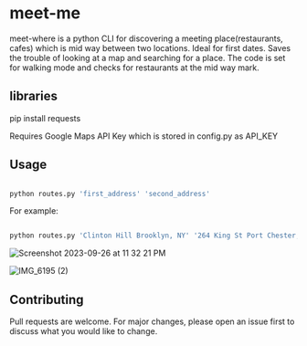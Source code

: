 # meet-me

meet-where is a python CLI for discovering a meeting place(restaurants, cafes) which is mid way between two locations.
Ideal for first dates. Saves the trouble of looking at a map and searching for a place. The code is set for walking mode and checks for restaurants at the mid way mark. 

## libraries
pip install requests


Requires Google Maps API Key which is stored in config.py as API_KEY


## Usage

```python

python routes.py 'first_address' 'second_address'


```

For example:

```python

python routes.py 'Clinton Hill Brooklyn, NY' '264 King St Port Chester, NY'


```
![Screenshot 2023-09-26 at 11 32 21 PM](https://github.com/Saniya327/meet-me/assets/18498274/3bb499e1-88cb-474e-b52c-751bbede4385)


![IMG_6195 (2)](https://github.com/Saniya327/meet-me/assets/18498274/326bb952-8e8d-41af-a284-d45d3b0646f6)




## Contributing

Pull requests are welcome. For major changes, please open an issue first
to discuss what you would like to change.
